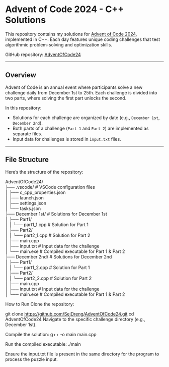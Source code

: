 # Advent of Code 2024 - C++ Solutions

This repository contains my solutions for [Advent of Code 2024](https://adventofcode.com/2024), implemented in C++. Each day features unique coding challenges that test algorithmic problem-solving and optimization skills. 

GitHub repository: [AdventOfCode24](https://github.com/SejDreng/AdventOfCode24)

---

## Overview

Advent of Code is an annual event where participants solve a new challenge daily from December 1st to 25th. Each challenge is divided into two parts, where solving the first part unlocks the second.

In this repository:
- Solutions for each challenge are organized by date (e.g., `December 1st`, `December 2nd`).
- Both parts of a challenge (`Part 1` and `Part 2`) are implemented as separate files.
- Input data for challenges is stored in `input.txt` files.

---

## File Structure

Here’s the structure of the repository:

AdventOfCode24/<br>
├── .vscode/                  # VSCode configuration files<br>
│   ├── c_cpp_properties.json<br>
│   ├── launch.json<br>
│   ├── settings.json<br>
│   └── tasks.json<br>
├── December 1st/             # Solutions for December 1st<br>
│   ├── Part1/<br>
│   │   └── part1_1.cpp        # Solution for Part 1<br>
│   ├── Part2/<br>
│   │   └── part2_1.cpp        # Solution for Part 2<br>
│   ├── main.cpp           <br>
│   ├── input.txt          # Input data for the challenge<br>
│   └── main.exe           # Compiled executable for Part 1 & Part 2<br>
├── December 2nd/             # Solutions for December 2nd<br>
│   ├── Part1/<br>
│   │   └── part1_2.cpp        # Solution for Part 1<br>
│   ├── Part2/<br>
│   │   └── part2_2.cpp        # Solution for Part 2<br>
│   ├── main.cpp          <br>
│   ├── input.txt          # Input data for the challenge<br>
│   └── main.exe           # Compiled executable for Part 1 & Part 2<br>

How to Run
Clone the repository:

git clone https://github.com/SejDreng/AdventOfCode24.git
cd AdventOfCode24
Navigate to the specific challenge directory (e.g., December 1st).

Compile the solution:
g++ -o main main.cpp

Run the compiled executable:
./main

Ensure the input.txt file is present in the same directory for the program to process the puzzle input.
